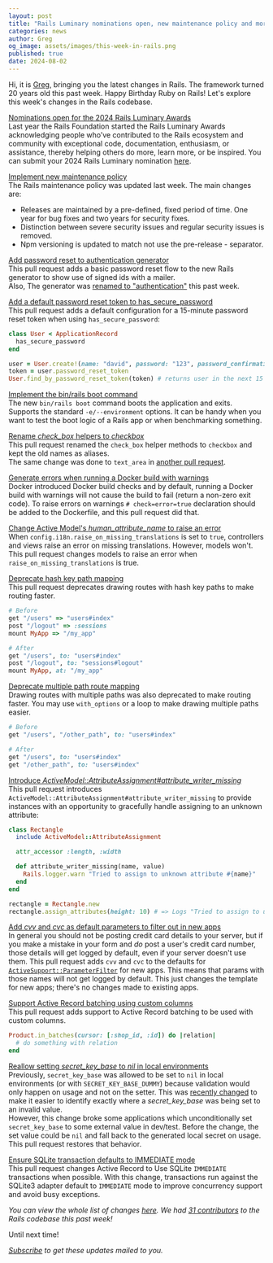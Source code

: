 ```yaml
---
layout: post
title: "Rails Luminary nominations open, new maintenance policy and more!"
categories: news
author: Greg
og_image: assets/images/this-week-in-rails.png
published: true
date: 2024-08-02
---
```



Hi, it is [Greg](https://greg.molnar.io), bringing you the latest changes in Rails. The framework turned 20 years old this past week. Happy Birthday Ruby on Rails!
Let's explore this week's changes in the Rails codebase.

[Nominations open for the 2024 Rails Luminary Awards
](https://rubyonrails.org/2024/8/2/nominations-open-for-2024-luminaries)  
Last year the Rails Foundation started the Rails Luminary Awards acknowledging people who’ve contributed to the Rails ecosystem and community with exceptional code, documentation, enthusiasm, or assistance, thereby helping others do more, learn more, or be inspired. You can submit your 2024 Rails Luminary nomination [here](https://rails-foundation.neetoform.com/bc30089dde483e9ae9a0).

[Implement new maintenance policy](https://github.com/rails/rails/pull/52471)  
The Rails maintenance policy was updated last week. The main changes are:
 - Releases are maintained by a pre-defined, fixed period of time. One year for bug fixes and two years for security fixes.
 - Distinction between severe security issues and regular security issues is removed.
 - Npm versioning is updated to match not use the pre-release - separator.

[Add password reset to authentication generator](https://github.com/rails/rails/pull/52472)  
This pull request adds a basic password reset flow to the new Rails generator to show use of signed ids with a mailer.  
Also, The generator was [renamed to "authentication"](https://github.com/rails/rails/pull/52435) this past week.

[Add a default password reset token to has_secure_password](https://github.com/rails/rails/pull/52483)  
This pull request adds a default configuration for a 15-minute password reset token when using `has_secure_password`:
```ruby
class User < ApplicationRecord
  has_secure_password
end

user = User.create!(name: "david", password: "123", password_confirmation: "123")
token = user.password_reset_token
User.find_by_password_reset_token(token) # returns user in the next 15 minutes.
```

[Implement the bin/rails boot command](https://github.com/rails/rails/pull/52480)  
The new `bin/rails boot` command boots the application and exits. Supports the standard `-e/--environment` options. It can be handy when you want to test the boot logic of a Rails app or when benchmarking something.

[Rename _check_box_ helpers to _checkbox_](https://github.com/rails/rails/pull/52432)  
This pull request renamed the `check_box` helper methods to `checkbox` and kept
the old names as aliases.  
The same change was done to `text_area` in [another pull request](https://github.com/rails/rails/pull/52467).

[Generate errors when running a Docker build with warnings](https://github.com/rails/rails/pull/52460)  
Docker introduced Docker build checks and by default, running a Docker build with warnings will not cause the build to fail (return a non-zero exit code). To raise errors on warnings `# check=error=true` declaration should be added to the Dockerfile, and this pull request did that.

[Change Active Model's _human_attribute_name_ to raise an error](https://github.com/rails/rails/pull/52426)  
When `config.i18n.raise_on_missing_translations` is set to `true`, controllers and views raise an error on missing translations. However, models won't. This pull request changes models to raise an error when `raise_on_missing_translations` is true.

[Deprecate hash key path mapping](https://github.com/rails/rails/pull/52422)  
This pull request deprecates drawing routes with hash key paths to make routing faster.

```ruby
# Before
get "/users" => "users#index"
post "/logout" => :sessions
mount MyApp => "/my_app"

# After
get "/users", to: "users#index"
post "/logout", to: "sessions#logout"
mount MyApp, at: "/my_app"
```
[Deprecate multiple path route mapping](https://github.com/rails/rails/pull/52409)    
Drawing routes with multiple paths was also deprecated to make routing faster.
You may use `with_options` or a loop to make drawing multiple paths easier.

```ruby
# Before
get "/users", "/other_path", to: "users#index"

# After
get "/users", to: "users#index"
get "/other_path", to: "users#index"
```

[Introduce _ActiveModel::AttributeAssignment#attribute_writer_missing_](https://github.com/rails/rails/pull/52417)  
This pull request introduces `ActiveModel::AttributeAssignment#attribute_writer_missing` to provide instances with an opportunity to gracefully handle assigning to an unknown attribute:
```ruby
class Rectangle
  include ActiveModel::AttributeAssignment

  attr_accessor :length, :width

  def attribute_writer_missing(name, value)
    Rails.logger.warn "Tried to assign to unknown attribute #{name}"
  end
end

rectangle = Rectangle.new
rectangle.assign_attributes(height: 10) # => Logs "Tried to assign to unknown attribute 'height'"
```

[Add _cvv_ and _cvc_ as default parameters to filter out in new apps](https://github.com/rails/rails/pull/52413)  
In general you should not be posting credit card details to your server, but if you make a mistake in your form and *do* post a user's credit card number, those details will get logged by default, even if your server doesn't use them.
This pull request adds `cvv` and `cvc` to the defaults for [`ActiveSupport::ParameterFilter`](https://api.rubyonrails.org/v7.1.3.4/classes/ActiveSupport/ParameterFilter.html) for new apps. This means that params with those names will not get logged by default. This just changes the template for new apps; there's no changes made to existing apps.


[Support Active Record batching using custom columns](https://github.com/rails/rails/pull/52384)  
This pull request adds support to Active Record batching to be used with custom columns.
```ruby
Product.in_batches(cursor: [:shop_id, :id]) do |relation|
  # do something with relation
end
```
[Reallow setting _secret_key_base_ to _nil_ in local environments](https://github.com/rails/rails/pull/52351)  
Previously, `secret_key_base` was allowed to be set to `nil` in local environments (or with `SECRET_KEY_BASE_DUMMY`) because validation would only happen on usage and not on the setter. This was [recently changed](https://github.com/rails/rails/commit/c2901eb084adb3d3701be157bec20d2961beb515) to make it easier to identify exactly where a _secret_key_base_ was being set to an invalid value.  
However, this change broke some applications which unconditionally set `secret_key_base` to some external value in dev/test. Before the change, the set value could be `nil` and fall back to the generated local secret on usage. This pull request restores that behavior.

[Ensure SQLite transaction defaults to IMMEDIATE mode](https://github.com/rails/rails/pull/50371)  
This pull request changes Active Record to Use SQLite `IMMEDIATE` transactions when possible. With this change, transactions run against the SQLite3 adapter default to `IMMEDIATE` mode to improve concurrency support and avoid busy exceptions.

_You can view the whole list of changes [here](https://github.com/rails/rails/compare/@%7B2024-07-26%7D...main@%7B2024-08-02%7D)._
_We had [31 contributors](https://contributors.rubyonrails.org/contributors/in-time-window/20240726-20240802) to the Rails codebase this past week!_

Until next time!

_[Subscribe](https://world.hey.com/this.week.in.rails) to get these updates mailed to you._
